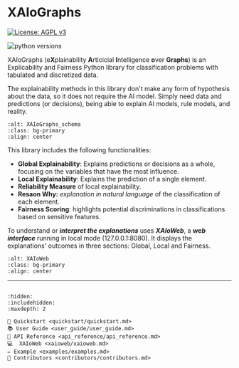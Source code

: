 # XAIoGraphs

[![License: AGPL v3](https://img.shields.io/badge/License-AGPL_v3-green.svg)](https://www.gnu.org/licenses/agpl-3.0)

![python versions](https://img.shields.io/badge/python-3.7%2C%203.8%2C%203.9-blue.svg)

XAIoGraphs (e**X**plainability **A**rticicial **I**ntelligence **o**ver **Graphs**) is an Explicability and Fairness 
Python library for classification problems with tabulated and discretized data.

The explainability methods in this library don't make any form of hypothesis about the data, so it does not require the AI model.
Simply need data and predictions (or decisions), being able to explain AI models, rule models, and reality.

```{image} ../imgs/XAIoGraphs_schema.png
:alt: XAIoGraphs_schema
:class: bg-primary
:align: center
```

This library includes the following functionalities:

+ **Global Explainability**: Explains predictions or decisions as a whole, focusing on the variables that have the most influence.
+ **Local Explainability**: Explains the prediction of a single element.
+ **Reliability Measure** of local explainability.
+ **Resaon Why:** *explanation in natural language* of the classification of each element.
+ **Fairness Scoring**: highlights potential discriminations in classifications based on sensitive features.

To understand or ***interpret the explanations*** uses ***XAIoWeb***, a ***web interface*** running in local mode (127.0.0.1:8080). 
It displays the explanations' outcomes in three sections: Global, Local and Fairness.

```{image} ../imgs/XAIoWeb.png
:alt: XAIoWeb
:class: bg-primary
:align: center
```

<hr>

```{include} quickstart/quickstart.md
```


```{toctree}
:hidden:
:includehidden:
:maxdepth: 2

🚀 Quickstart <quickstart/quickstart.md>
📚 User Guide <user_guide/user_guide.md>
💎 API Reference <api_reference/api_reference.md>
💻  XAIoWeb <xaioweb/xaioweb.md>
✏️ Example <examples/examples.md>
🤝 Contributors <contributors/contributors.md>
```
